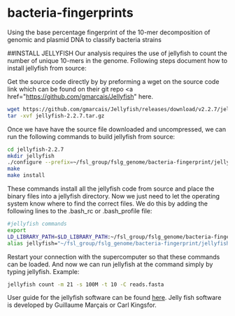 # bacteria-fingerprints
Using the base percentage fingerprint of the 10-mer decomposition of genomic and plasmid DNA to classify bacteria strains


##INSTALL JELLYFISH
Our analysis requires the use of jellyfish to count the number of unique
10-mers in the genome. Following steps document how to install jellyfish from
source:

Get the source code directly by by preforming a wget on the source code link
which can be found on their git repo <a href="https://github.com/gmarcais/Jellyfish" here</a>.

```bash
wget https://github.com/gmarcais/Jellyfish/releases/download/v2.2.7/jellyfish-2.2.7.tar.gz
tar -xvf jellyfish-2.2.7.tar.gz
```

Once we have have the source file downloaded and uncompressed, we can run the
following commands to build jellyfish from source:

```bash
cd jellyfish-2.2.7
mkdir jellyfish
./configure --prefix=~/fsl_group/fslg_genome/bacteria-fingerprint/jellyfish-2.2.7/jellyfish
make
make install
```

These commands install all the jellyfish code from source and place the binary
files into a jellyfish directory. Now we just need to let the operating system
know where to find the correct files. We do this by adding the following lines
to the .bash_rc or .bash_profile file:

```bash
#jellyfish commands
export
LD_LIBRARY_PATH=$LD_LIBRARY_PATH:~/fsl_group/fslg_genome/bacteria-fingerprint/jellyfish-2.2.7/jellyfish
alias jellyfish="~/fsl_group/fslg_genome/bacteria-fingerprint/jellyfish-2.2.7/jellyfish/bin/jellyfish"
```

Restart your connection with the supercomputer so that these commands can be
loaded. And now we can run jellyfish at the command simply by typing jellyfish.
Example:

```bash
jellyfish count -m 21 -s 100M -t 10 -C reads.fasta
```

User guide for the jellyfish software can be found <a href=http://www.genome.umd.edu/docs/JellyfishUserGuide.pdf> here</a>.
Jelly fish software is developed by Guillaume Marçais or Carl Kingsfor. 



